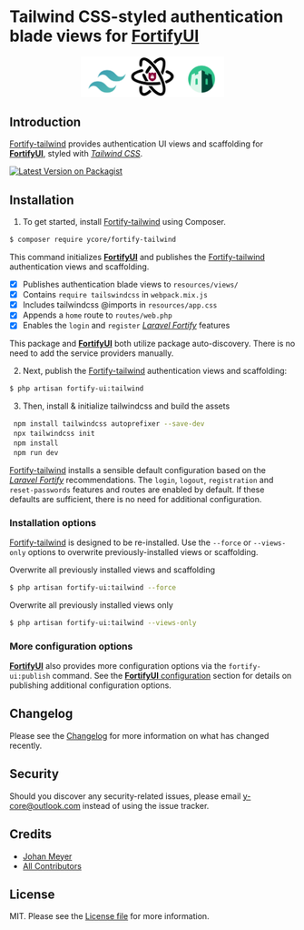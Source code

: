 # Tailwind CSS-styled authentication blade views for [**FortifyUI**][link-fortify-ui]

<div align="center">
    <img src="https://github.com/ycore/fortify-tailwind/blob/master/stubs/tailwind/resources/svg/fortify-banner.svg" width="50%" >
</div>

## Introduction

[Fortify-tailwind][link-this] provides authentication UI views and scaffolding for [**FortifyUI**][link-fortify-ui], styled with _[Tailwind CSS](tailwindcss.com)_.

[![Latest Version on Packagist][ico-version]][link-packagist]

## Installation

1. To get started, install [Fortify-tailwind][link-this] using Composer.

``` bash
$ composer require ycore/fortify-tailwind
```
This command initializes [**FortifyUI**][link-fortify-ui] and publishes the [Fortify-tailwind][link-this] authentication views and scaffolding.

- [x] Publishes authentication blade views to `resources/views/`
- [x] Contains `require tailswindcss` in `webpack.mix.js`
- [x] Includes tailwindcss @imports in `resources/app.css`
- [x] Appends a `home` route to `routes/web.php`
- [x] Enables the `login` and `register` _[Laravel Fortify][link-fortify]_ features

This package and [**FortifyUI**][link-fortify-ui] both utilize package auto-discovery. There is no need to add the service providers manually.

2. Next, publish the [Fortify-tailwind][link-this] authentication views and scaffolding:

``` bash
$ php artisan fortify-ui:tailwind
```
3. Then, install & initialize tailwindcss and build the assets
```bash
 npm install tailwindcss autoprefixer --save-dev
 npx tailwindcss init
 npm install
 npm run dev
```

[Fortify-tailwind][link-this] installs a sensible default configuration based on the _[Laravel Fortify][link-fortify]_ recommendations. The `login`, `logout`, `registration` and `reset-passwords` features and routes are enabled by default. If these defaults are sufficient, there is no need for additional configuration.

### Installation options

[Fortify-tailwind][link-this] is designed to be re-installed. Use the `--force` or `--views-only` options to overwrite previously-installed views or scaffolding.

Overwrite all previously installed views and scaffolding
``` bash
$ php artisan fortify-ui:tailwind --force
```
Overwrite all previously installed views only
``` bash
$ php artisan fortify-ui:tailwind --views-only
```


### More configuration options
[**FortifyUI**][link-fortify-ui] also provides more configuration options via the `fortify-ui:publish` command. See the [**FortifyUI** configuration][link-fortify-ui] section for details on publishing additional configuration options.

## Changelog

Please see the [Changelog](changelog.md) for more information on what has changed recently.

## Security

Should you discover any security-related issues, please email y-core@outlook.com instead of using the issue tracker.

## Credits

- [Johan Meyer][link-author]
- [All Contributors][link-contributors]

## License

MIT. Please see the [License file](license.md) for more information.

[link-this]: https://github.com/ycore/fortify-tailwind
[link-fortify-ui]: https://github.com/ycore/fortify-ui
[link-fortify]: https://github.com//laravel/fortify

[ico-version]: https://img.shields.io/packagist/v/ycore/fortify-tailwind.svg?style=flat-square
[link-packagist]: https://packagist.org/packages/ycore/fortify-tailwind
[link-author]: https://github.com/ycore
[link-contributors]: ../../contributors
